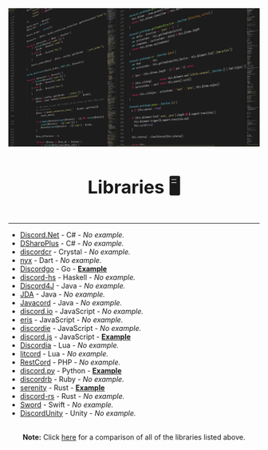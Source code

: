 <!-- markdownlint-disable -->
<div align="center">
<img src="assets/libraries.png">
<br>
<br>
<p style="font-size: 36px; font-weight: bold;">Libraries 🖥</p>
</div>

---

- [Discord.Net](https://github.com/RogueException/Discord.Net) - C# - _No example._
- [DSharpPlus](https://github.com/NaamloosDT/DSharpPlus) - C# - _No example._
- [discordcr](https://github.com/meew0/discordcr) - Crystal - _No example._
- [nyx](https://github.com/hackzzila/nyx) - Dart - _No example._
- [Discordgo](https://github.com/bwmarrin/discordgo) - Go - **[Example](examples/Discordgo)**
- [discord-hs](https://github.com/jano017/Discord.hs) - Haskell - _No example._
- [Discord4J](https://github.com/austinv11/Discord4J) - Java - _No example._
- [JDA](https://github.com/DV8FromTheWorld/JDA/) - Java - _No example._
- [Javacord](https://github.com/BtoBastian/Javacord) - Java - _No example._
- [discord.io](https://github.com/izy521/discord.io) - JavaScript - _No example._
- [eris](https://github.com/abalabahaha/eris) - JavaScript - _No example._
- [discordie](https://github.com/qeled/discordie) - JavaScript - _No example._
- [discord.js](https://github.com/hydrabolt/discord.js) - JavaScript - **[Example](examples/discord.js)**
- [Discordia](https://github.com/SinisterRectus/Discordia) - Lua - _No example._
- [litcord](https://github.com/satom99/litcord) - Lua - _No example._
- [RestCord](https://github.com/restcord/restcord) - PHP - _No example._
- [discord.py](https://github.com/Rapptz/discord.py) - Python - **[Example](examples/discord.py)**
- [discordrb](https://github.com/meew0/discordrb) - Ruby - _No example._
- [serenity](https://github.com/zeyla/serenity) - Rust - **[Example](examples/serenity)**
- [discord-rs](https://github.com/SpaceManiac/discord-rs) - Rust - _No example._
- [Sword](https://github.com/Azoy/Sword) - Swift - _No example._
- [DiscordUnity](https://github.com/robinhood128/DiscordUnity) - Unity - _No example._

<div align="center">
<br>
<strong>Note:</strong> Click <a href="https://discordapi.com/unofficial/comparison.html">here</a> for a comparison of all of the libraries listed above.
</div>

